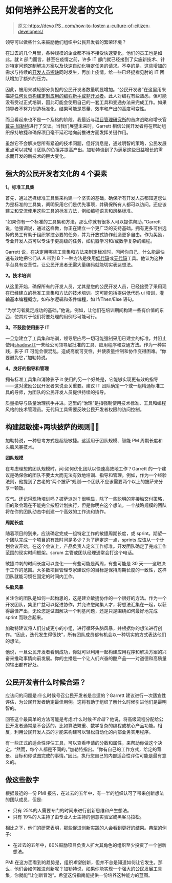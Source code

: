 # 如何培养公民开发者的文化

> 原文:[https://devo PS . com/how-to-foster-a-culture-of-citizen-developers/](https://devops.com/how-to-foster-a-culture-of-citizen-developers/)

领导可以做些什么来鼓励他们组织中公民开发者的繁荣环境？

在过去的几个月里，各种规模的企业都不得不接受快速变化，他们的员工也是如此。就 it 部门而言，甚至在疫情之前，许多 IT 部门就已经接到了实施新技术、针对特定问题定制解决方案以及快速自动化特定任务的请求。不幸的是，这些增加的需求与持续的[开发人员短缺](https://devops.com/low-code-an-oasis-during-developer-drought/)同时发生，再加上疫情，给一些已经捉襟见肘的 IT 团队增加了额外的压力。

因此，被用来减轻部分负担的公民开发者数量明显增加。“公民开发者”在这里用来描述[任何负责构建定制应用的编程新手或非开发者](https://devops.com/?s=citizen%20developers)。此人对编程有些熟悉，但可能没有受过正式培训，因此可能会使用自己的一套工具和变通办法来完成工作。如果领导者不努力创造标准化，结果可能是质量、效率和产出的高度可变性。

而且看起来也不是一个及格的阶段。我最近与[项目管理研究所](https://www.pmi.org/)的首席战略和增长官[戴夫·加勒特](https://www.linkedin.com/in/davegarrett/)进行了交谈。当我们展望未来时，Garrett 相信公民开发者将在帮助组织保持敏捷和确保项目毫不延迟地向前推进方面发挥关键作用。

虽然它不会解决您所有紧迫的技术问题，但好消息是，通过明智的策略，公民发展重点可以减轻 it 团队的负担并提高产出。加勒特谈到了为满足这些日益增长的需求而开发的新技术的巨大变化。

## 强大的公民开发者文化的 4 个要素

**1。标准工具集**

首先，通过选择标准工具集来构建一个坚实的基础。确保所有开发人员都知道您认为是标准的工具集，阐明采用它们是优先事项，并确保所有人都可以访问。还应该建立和交流使用这些工具的标准方法，例如编程语言和风格标准。

“如果你有一个标准的工具集和方法，那么你就有很多人可以提供帮助，”Garrett 说，他强调说，通过这样做，你正在建立一个更广泛的支持基础。拥有更多可供选择的员工有助于组织掌控必要的任务，并为开放式协作创造更多自由。作为奖励，专业开发人员可以专注于更高级的任务，如机器学习和/或数学复杂的编程。

Garrett 说，在决定用哪些工具集和方法来制定标准时，问问你自己，什么能最快速有效地把它们从 A 带到 B？一种方法是使用[低代码](https://devops.com/help-us-low-code-youre-our-only-hope/)或[无代码](https://devops.com/no-code-low-code-empowering-collaboration/)工具。他认为这种平台具有变革性，让公民开发者无需大量编码就能切实表达想法。

**2。技术培训**

从这里开始，确保所有的开发人员，尤其是您的公民开发人员，已经接受了采用现在已经建立的标准工具集和方法的技术培训。这可能包括提供低代码 ui 培训，灌输基本编程概念，如布尔逻辑和条件编程，如 If/Then/Else 语句。

“为学习者奠定成功的基础，”他说。例如，让他们在培训期间构建一些有价值的东西，使其对于他们将要处理的用例尽可能可行。

**3。不鼓励使用影子 IT**

一旦您建立了工具集和培训，领导层应尽一切可能强制采用已建立的标准，并阻止使用[shadow IT](https://devops.com/5-steps-to-avoid-shadow-it-around-low-code/)—未经公司领导层批准的工具、应用程序和变通方法。作为一种实践，影子 IT 可能会很混乱，造成高度可变性，并使质量控制和协作变得困难。“你要避免它，”加勒特说。

**4。良好的指导和管理**

拥有标准工具集和消除影子 it 使用的另一个好处是，它能够实现更有效的指导——这对激励公民开发者来说至关重要。建议 IT 团队确定一个或一组精通标准工具的导师，为团队的公民开发人员提供持续的指导。

质量指导与质量治理携手并进。这里的“治理”是指强制使用技术标准、工具和编程风格的技术管理员。无代码工具需要反映公民开发者权限的访问控制。

## 构建超敏捷+两块披萨的规则🍕🍕

加勒特说，一种思考方式是超级敏捷。这适用于团队规模、智能 PM 周期长度和头脑风暴技术。

**团队规模**

在考虑理想的团队规模时，问:如何优化团队以快速高效地工作？Garrett 的一个建议是确保你的团队不要太大而无法有效地培训、指导和管理。例如，作为一个经验法则，他提到了古老的“两个披萨”规则:一个团队不应该需要两个以上的披萨来分享一顿饭。

叹气。还记得现场培训吗？披萨派对？很明显，除了一些聪明的非接触交付策略，旧的聚会现在不能完全按照计划执行，但是你明白这个想法。一个战略规模的团队将在你的团队动态中创建一个高效的工作流和协作。

**周期长度**

随着项目的到来，应该确定完成一组特定工作的敏捷周期长度，或 sprint。期望一个团队完成一个项目的有效时间是多少？为了确定这一点，sprints 应该从一个计划会议开始，在这个会议上，产品负责人定义工作标准。开发团队确定了完成工作范围的现实时间框架。scrum 主管或团队经理通常会打这个电话。

敏捷冲刺的时间长度可以变化——有些可能是两周，有些可能是 30 天——这取决于工作的范围。大多数项目管理专家建议你的目标是保持周期长度的一致性，这样团队就能习惯在固定的时间内工作。

**头脑风暴**

关注你的团队是如何一起构思的，这是建立敏捷协作的一个很好的方法。作为一个开发团队，集思广益可以促进协作，并允许您聚集人才，将想法汇集在一起，以获得最佳产出，无论您是试图解决一个利基问题，还是只是围绕如何最好地完成 sprint 而联合起来。

加勒特建议将人们分成更小的小组，进行循环头脑风暴，并根据你的想法进行创作。“因此，迭代发生得很快”，所有团队成员都有机会以一种切实的方式表达他们的想法。

他说，一旦公民开发者看到成功，你就可以利用一起构建应用程序和解决方案的兴奋来推动事情向前发展。你的主播是一个让人们兴奋的酷产品——对道德和高质量的输出都有好处。

## 公民开发者什么时候合适？

应该问的问题是:什么时候号召公民开发者是合适的？Garrett 建议进行一次适宜性评估，为公民开发者确定最佳用例。这将有助于组织了解什么时候引进他们是最明智的。

回答这个最简单的方法可能是考虑:什么时候*不合适*？他说，将高级流程分配给公民开发者通常是不合适的，比如算法繁重、数学复杂的编程或核心产品功能。相反，利用公民开发人员的才能来构建可以轻松自动化的内部业务实用程序。

有一些正式的适合性评估工具，可以查看申请的分数和属性，来帮助你做这个决定。“然而，每个人都是不同的，”加勒特指出。“你有自己的工作方式，给定的背景、目标和你试图完成的事情。”因此，执行您自己的内部适合性评估可能是最有意义的。

## 做这些数字

根据最近的一份 PMI 报告，在过去的五年中，有一半的组织认可了带来创新想法的团队成员，但是:

*   只有 25%的人需要专门的时间来进行创新思维和产生想法。
*   只有 19%的人主持了由专业人士主持的创意实验室或黑客马拉松。

相比之下，他们的研究表明，那些促进创新实践的人会看到更好的结果。典型的例子:

*   在过去的五年中，80%鼓励项目负责人扩大其角色的组织至少投资了一个创新想法。

PMI 在这方面看到的趋势是，组织*希望*创新，但并不总是知道如何让它发生。那么，他们会如何推进创新呢？加勒特说，如果你能实现一个强大的公民发展工具集，你就能“让创新冒泡”。希望这份指南能提供一份培养这种能力的蓝图。